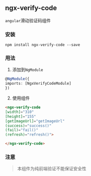 ## ngx-verify-code

`angular`滑动验证码组件


### 安装

```shell
npm install ngx-verify-code --save
```

### 用法

1. 添加到`NgModule`

```typescript
@NgModule({
imports: [NgxVerifyCodeModule]
})
```

2. 使用组件

```html
<ngx-verify-code
[width]="310"
[height]="155"
[getImageUrl]="getImageUrl"
(success)="success()"
(fail)="fail()"
(refresh)="refresh()">

</ngx-verify-code>
```

### 注意

> 本组件为纯前端验证不能保证安全性 

